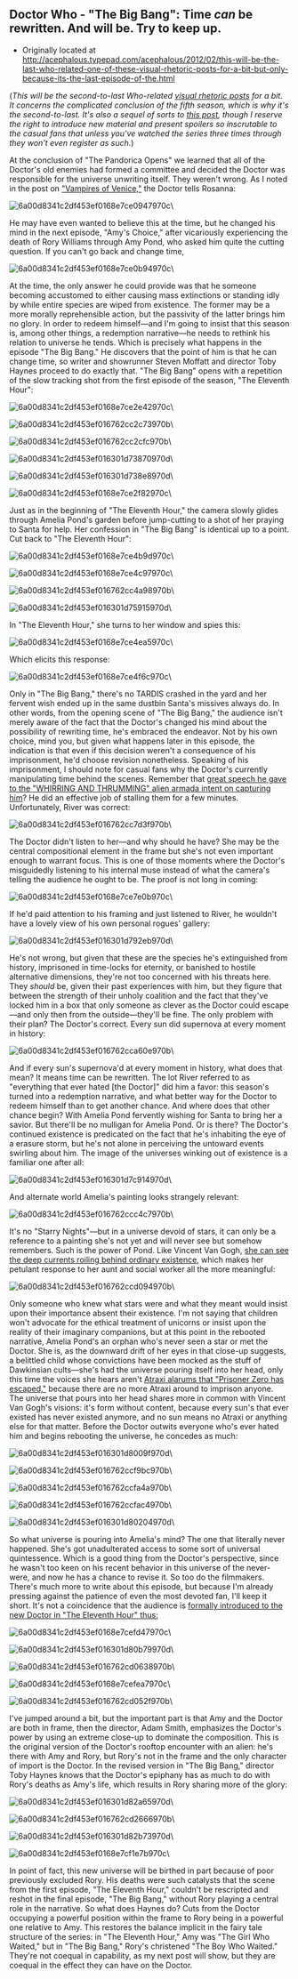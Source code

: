 ## Doctor Who - "The Big Bang": Time *can* be rewritten. And will be. Try to keep up.

 * Originally located at http://acephalous.typepad.com/acephalous/2012/02/this-will-be-the-last-who-related-one-of-these-visual-rhetoric-posts-for-a-bit-but-only-because-its-the-last-episode-of-the.html

(*This will be the second-to-last Who-related [visual rhetoric posts](http://acephalous.typepad.com/acephalous/2011/11/scott-eric-kaufmans-visual-rhetoric-compendium-as-of-11282011.html) for a bit. It concerns the complicated conclusion of the fifth season, which is why it's the second-to-last. It's also a sequel of sorts to [this post](http://acephalous.typepad.com/acephalous/2011/11/doctor-who-the-pandorica-opens.html), though I reserve the right to introduce new material and present spoilers so inscrutable to the casual fans that unless you've watched the series three times through they won't even register as such.*)

At the conclusion of "The Pandorica Opens" we learned that all of the Doctor's old enemies had formed a committee and decided the Doctor was responsible for the universe unwriting itself. They weren't wrong. As I noted in the post on ["Vampires of Venice,"](http://acephalous.typepad.com/acephalous/2012/02/doctor-who-amys-choice-rhetorical-film-analysis.html) the Doctor tells Rosanna:

![6a00d8341c2df453ef0168e7ce0947970c](images/tv/doctor-who-the-big-bang/6a00d8341c2df453ef0168e7ce0947970c.jpg)\

He may have even wanted to believe this at the time, but he changed his mind in the next episode, "Amy's Choice," after vicariously experiencing the death of Rory Williams through Amy Pond, who asked him quite the cutting question. If you can't go back and change time,  

![6a00d8341c2df453ef0168e7ce0b94970c](images/tv/doctor-who-the-big-bang/6a00d8341c2df453ef0168e7ce0b94970c.jpg)\

At the time, the only answer he could provide was that he someone becoming accustomed to either causing mass extinctions or standing idly by while entire species are wiped from existence. The former may be a more morally reprehensible action, but the passivity of the latter brings him no glory. In order to redeem himself—and I'm going to insist that this season is, among other things, a redemption narrative—he needs to rethink his relation to universe he tends. Which is precisely what happens in the episode "The Big Bang." He discovers that the point of him is that he can change time, so writer and showrunner Steven Moffatt and director Toby Haynes proceed to do exactly that. "The Big Bang" opens with a repetition of the slow tracking shot from the first episode of the season, "The Eleventh Hour":

![6a00d8341c2df453ef0168e7ce2e42970c](images/tv/doctor-who-the-big-bang/6a00d8341c2df453ef0168e7ce2e42970c.jpg)\

![6a00d8341c2df453ef016762cc2c73970b](images/tv/doctor-who-the-big-bang/6a00d8341c2df453ef016762cc2c73970b.jpg)\

![6a00d8341c2df453ef016762cc2cfc970b](images/tv/doctor-who-the-big-bang/6a00d8341c2df453ef016762cc2cfc970b.jpg)\

![6a00d8341c2df453ef016301d73870970d](images/tv/doctor-who-the-big-bang/6a00d8341c2df453ef016301d73870970d.jpg)\

![6a00d8341c2df453ef016301d738e8970d](images/tv/doctor-who-the-big-bang/6a00d8341c2df453ef016301d738e8970d.jpg)\

![6a00d8341c2df453ef0168e7ce2f82970c](images/tv/doctor-who-the-big-bang/6a00d8341c2df453ef0168e7ce2f82970c.jpg)\

Just as in the beginning of "The Eleventh Hour," the camera slowly glides through Amelia Pond's garden before jump-cutting to a shot of her praying to Santa for help. Her confession in "The Big Bang" is identical up to a point. Cut back to "The Eleventh Hour":

![6a00d8341c2df453ef0168e7ce4b9d970c](images/tv/doctor-who-the-big-bang/6a00d8341c2df453ef0168e7ce4b9d970c.jpg)\

![6a00d8341c2df453ef0168e7ce4c97970c](images/tv/doctor-who-the-big-bang/6a00d8341c2df453ef0168e7ce4c97970c.jpg)\

![6a00d8341c2df453ef016762cc4a98970b](images/tv/doctor-who-the-big-bang/6a00d8341c2df453ef016762cc4a98970b.jpg)\

![6a00d8341c2df453ef016301d75915970d](images/tv/doctor-who-the-big-bang/6a00d8341c2df453ef016301d75915970d.jpg)\

In "The Eleventh Hour," she turns to her window and spies this:

![6a00d8341c2df453ef0168e7ce4ea5970c](images/tv/doctor-who-the-big-bang/6a00d8341c2df453ef0168e7ce4ea5970c.jpg)\

Which elicits this response:

![6a00d8341c2df453ef0168e7ce4f6c970c](images/tv/doctor-who-the-big-bang/6a00d8341c2df453ef0168e7ce4f6c970c.jpg)\

Only in "The Big Bang," there's no TARDIS crashed in the yard and her fervent wish ended up in the same dustbin Santa's missives always do. In other words, from the opening scene of "The Big Bang," the audience isn't merely aware of the fact that the Doctor's changed his mind about the possibility of rewriting time, he's embraced the endeavor. Not by his own choice, mind you, but given what happens later in this episode, the indication is that even if this decision weren't a consequence of his imprisonment, he'd choose revision nonetheless. Speaking of his imprisonment, I should note for casual fans why the Doctor's currently manipulating time behind the scenes. Remember that [great speech he gave to the "WHIRRING AND THRUMMING" alien armada intent on capturing him](http://acephalous.typepad.com/acephalous/2011/11/doctor-who-the-pandorica-opens.html)?
He did an effective job of stalling them for a few minutes. Unfortunately, River was correct:

![6a00d8341c2df453ef016762cc7d3f970b](images/tv/doctor-who-the-big-bang/6a00d8341c2df453ef016762cc7d3f970b.jpg)\

The Doctor didn't listen to her—and why should he have? She may be the central compositional element in the frame but she's not even important enough to warrant focus. This is one of those moments where the Doctor's misguidedly listening to his internal muse instead of what the camera's telling the audience he ought to be. The proof is not long in coming:

![6a00d8341c2df453ef0168e7ce7e0b970c](images/tv/doctor-who-the-big-bang/6a00d8341c2df453ef0168e7ce7e0b970c.jpg)\

If he'd paid attention to his framing and just listened to River, he wouldn't have a lovely view of his own personal rogues' gallery:

![6a00d8341c2df453ef016301d792eb970d](images/tv/doctor-who-the-big-bang/6a00d8341c2df453ef016301d792eb970d.jpg)\

He's not wrong, but given that these are the species he's extinguished from history, imprisoned in time-locks for eternity, or banished to hostile alternative dimensions, they're not too concerned with his threats here. They *should* be, given their past experiences with him, but they figure that between the strength of their unholy coalition and the fact that they've locked him in a box that only someone as clever as the Doctor could escape—and only then from the outside—they'll be fine. The only problem with their plan? The Doctor's correct. Every sun did supernova at every moment in history:

![6a00d8341c2df453ef016762cca60e970b](images/tv/doctor-who-the-big-bang/6a00d8341c2df453ef016762cca60e970b.jpg)\

And if every sun's supernova'd at every moment in history, what does that mean? It means time can be rewritten. The lot River referred to as "everything that ever hated [the Doctor]" did him a favor: this season's turned into a redemption narrative, and what better way for the Doctor to redeem himself than to get another chance. And where does that other chance begin? With Amelia Pond fervently wishing for Santa to bring her a savior. But there'll be no mulligan for Amelia Pond. Or is there? The Doctor's continued existence is predicated on the fact that he's inhabiting the eye of a erasure storm, but he's not alone in perceiving the untoward events swirling about him. The image of the universes winking out of existence is a familiar one after all:

![6a00d8341c2df453ef016301d7c914970d](images/tv/doctor-who-the-big-bang/6a00d8341c2df453ef016301d7c914970d.jpg)\

And alternate world Amelia's painting looks strangely relevant:

![6a00d8341c2df453ef016762ccc4c7970b](images/tv/doctor-who-the-big-bang/6a00d8341c2df453ef016762ccc4c7970b.jpg)\

It's no "Starry Nights"—but in a universe devoid of stars, it can only be a reference to a painting she's not yet and will never see but somehow remembers. Such is the power of Pond. Like Vincent Van Gogh, [she can see the deep currents roiling behind ordinary existence](http://acephalous.typepad.com/acephalous/2012/02/doctor-who-vincent-and-the-doctor.html), which makes her petulant response to her aunt and social worker all the more meaningful:

![6a00d8341c2df453ef016762ccd094970b](images/tv/doctor-who-the-big-bang/6a00d8341c2df453ef016762ccd094970b.jpg)\

Only someone who knew what stars were and what they meant would insist upon their importance absent their existence. I'm not saying that children won't advocate for the ethical treatment of unicorns or insist upon the reality of their imaginary companions, but at this point in the rebooted narrative, Amelia Pond's an orphan who's never seen a star or met the Doctor. She is, as the downward drift of her eyes in that close-up suggests, a belittled child whose convictions have been mocked as the stuff of Dawkinsian cults—she's had the universe pouring itself into her head, only this time the voices she hears aren't [Atraxi alarums that "Prisoner Zero has escaped,"](http://acephalous.typepad.com/acephalous/2011/11/superman-versus-the-doctor.html) because there are no more Atraxi around to imprison anyone.
The universe that pours into her head shares more in common with Vincent Van Gogh's visions: it's form without content, because every sun's that ever existed has never existed anymore, and no sun means no Atraxi or anything else for that matter. Before the Doctor outwits everyone who's ever hated him and begins rebooting the universe, he concedes as much:

![6a00d8341c2df453ef016301d8009f970d](images/tv/doctor-who-the-big-bang/6a00d8341c2df453ef016301d8009f970d.jpg)\

![6a00d8341c2df453ef016762ccf9bc970b](images/tv/doctor-who-the-big-bang/6a00d8341c2df453ef016762ccf9bc970b.jpg)\

![6a00d8341c2df453ef016762ccfa4a970b](images/tv/doctor-who-the-big-bang/6a00d8341c2df453ef016762ccfa4a970b.jpg)\

![6a00d8341c2df453ef016762ccfac4970b](images/tv/doctor-who-the-big-bang/6a00d8341c2df453ef016762ccfac4970b.jpg)\

![6a00d8341c2df453ef016301d80204970d](images/tv/doctor-who-the-big-bang/6a00d8341c2df453ef016301d80204970d.jpg)\

So what universe is pouring into Amelia's mind? The one that literally never happened. She's got unadulterated access to some sort of universal quintessence. Which is a good thing from the Doctor's perspective, since he wasn't too keen on his recent behavior in this universe of the never-were, and now he has a chance to revise it. So too do the filmmakers. There's much more to write about this episode, but because I'm already pressing against the patience of even the most devoted fan, I'll keep it short. It's not a coincidence that the audience is [formally introduced to the new Doctor in "The Eleventh Hour" thus:](http://acephalous.typepad.com/acephalous/2011/11/superman-versus-the-doctor.html)

![6a00d8341c2df453ef0168e7cefd47970c](images/tv/doctor-who-the-big-bang/6a00d8341c2df453ef0168e7cefd47970c.jpg)\

![6a00d8341c2df453ef016301d80b79970d](images/tv/doctor-who-the-big-bang/6a00d8341c2df453ef016301d80b79970d.jpg)\

![6a00d8341c2df453ef016762cd0638970b](images/tv/doctor-who-the-big-bang/6a00d8341c2df453ef016762cd0638970b.jpg)\

![6a00d8341c2df453ef0168e7cefea7970c](images/tv/doctor-who-the-big-bang/6a00d8341c2df453ef0168e7cefea7970c.jpg)\


![6a00d8341c2df453ef016762cd052f970b](images/tv/doctor-who-the-big-bang/6a00d8341c2df453ef016762cd052f970b.jpg)\

I've jumped around a bit, but the important part is that Amy and the Doctor are both in frame, then the director, Adam Smith, emphasizes the Doctor's power by using an extreme close-up to dominate the composition. This is the original version of the Doctor's rooftop encounter with an alien: he's there with Amy and Rory, but Rory's not in the frame and the only character of import is the Doctor. In the revised version in "The Big Bang," director Toby Haynes knows that the Doctor's epiphany has as much to do with Rory's deaths as Amy's life, which results in Rory sharing more of the glory:

![6a00d8341c2df453ef016301d82a65970d](images/tv/doctor-who-the-big-bang/6a00d8341c2df453ef016301d82a65970d.jpg)\

![6a00d8341c2df453ef016762cd2666970b](images/tv/doctor-who-the-big-bang/6a00d8341c2df453ef016762cd2666970b.jpg)\

![6a00d8341c2df453ef016301d82b73970d](images/tv/doctor-who-the-big-bang/6a00d8341c2df453ef016301d82b73970d.jpg)\

![6a00d8341c2df453ef0168e7cf1e7b970c](images/tv/doctor-who-the-big-bang/6a00d8341c2df453ef0168e7cf1e7b970c.jpg)\

In point of fact, this new universe will be birthed in part because of poor previously excluded Rory. His deaths were such catalysts that the scene from the first episode, "The Eleventh Hour," couldn't be rescripted and reshot in the final episode, "The Big Bang," without Rory playing a central role in the narrative. So what does Haynes do? Cuts from the Doctor occupying a powerful position within the frame to Rory being in a powerful one relative to Amy. This restores the balance implicit in the fairy tale structure of the series: in "The Eleventh Hour," Amy was "The Girl Who Waited," but in "The Big Bang," Rory's christened "The Boy Who Waited." They're not coequal in capability, as my next post will show, but they are coequal in the effect they can have on the Doctor.
